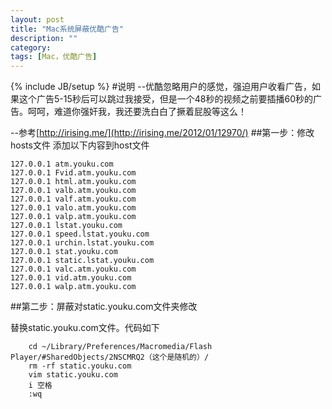 ```yaml
---
layout: post
title: "Mac系统屏蔽优酷广告"
description: ""
category: 
tags: [Mac，优酷广告]
---
```

{% include JB/setup %}
#说明
--优酷忽略用户的感觉，强迫用户收看广告，如果这个广告5-15秒后可以跳过我接受，但是一个48秒的视频之前要插播60秒的广告。呵呵，难道你强奸我，我还要洗白白了撅着屁股等这么！

--参考[http://irising.me/](http://irising.me/2012/01/12970/)
##第一步：修改hosts文件
添加以下内容到host文件
	
	127.0.0.1 atm.youku.com
	127.0.0.1 Fvid.atm.youku.com
	127.0.0.1 html.atm.youku.com
	127.0.0.1 valb.atm.youku.com
	127.0.0.1 valf.atm.youku.com
	127.0.0.1 valo.atm.youku.com
	127.0.0.1 valp.atm.youku.com
	127.0.0.1 lstat.youku.com
	127.0.0.1 speed.lstat.youku.com
	127.0.0.1 urchin.lstat.youku.com
	127.0.0.1 stat.youku.com
	127.0.0.1 static.lstat.youku.com
	127.0.0.1 valc.atm.youku.com
	127.0.0.1 vid.atm.youku.com
	127.0.0.1 walp.atm.youku.com
	
##第二步：屏蔽对static.youku.com文件夹修改

替换static.youku.com文件。代码如下

		cd ~/Library/Preferences/Macromedia/Flash Player/#SharedObjects/2NSCMRQ2（这个是随机的）/
		rm -rf static.youku.com
		vim static.youku.com
		i 空格
		:wq